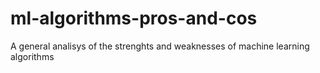 # ml-algorithms-pros-and-cos
A general analisys of the strenghts and weaknesses of machine learning algorithms
